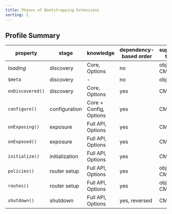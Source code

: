 ```yaml
---
title: Phases of Bootstrapping Extensions
sorting: 1
---
```


## Profile Summary

| property | stage | knowledge | dependency-based order | supported types |
| --- | --- | --- | --- | --- |
| _loading_ | discovery | Core, Options | no | object or CMP |
| `$meta` | discovery | - | no | object |
| `onDiscovered()` | discovery | Core, Options | yes | CMFP |
| `configure()` | configuration | Core + Config, Options | yes | CMFP |
| `onExposing()` | exposure | Full API, Options | yes | CMFP |
| `onExposed()` | exposure | Full API, Options | yes | CMFP |
| `initialize()` | initialization | Full API, Options | yes | CMFP |
| `policies()` | router setup | Full API, Options | yes | object or CMFP |
| `routes()` | router setup | Full API, Options | yes | object or CMFP |
| `shutdown()` | shutdown | Full API, Options | yes, reversed | CMFP |
